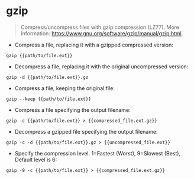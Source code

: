 # gzip

> Compress/uncompress files with gzip compression (LZ77).
> More information: <https://www.gnu.org/software/gzip/manual/gzip.html>.

- Compress a file, replacing it with a gzipped compressed version:

`gzip {{path/to/file.ext}}`

- Decompress a file, replacing it with the original uncompressed version:

`gzip -d {{path/to/file.ext}}.gz`

- Compress a file, keeping the original file:

`gzip --keep {{path/to/file.ext}}`

- Compress a file specifying the output filename:

`gzip -c {{path/to/file.ext}} > {{compressed_file.ext.gz}}`

- Decompress a gzipped file specifying the output filename:

`gzip -c -d {{path/to/file.ext}}.gz > {{uncompressed_file.ext}}`

- Specify the compression level. 1=Fastest (Worst), 9=Slowest (Best), Default level is 6:

`gzip -9 -c {{path/to/file.ext}} > {{compressed_file.ext.gz}}`
